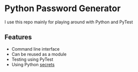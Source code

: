 # Python Password Generator

I use this repo mainly for playing around with Python and PyTest

## Features

- Command line interface
- Can be reused as a module
- Testing using PyTest
- Using Python [secrets](https://docs.python.org/3/library/secrets.html)
